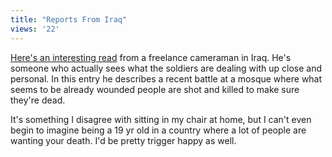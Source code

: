 ```yaml
---
title: "Reports From Iraq"
views: '22'
---
```

<p><a href="https://www.kevinsites.net/2004_11_21_archive.html#110107420331292115">Here's an interesting read</a> from a freelance cameraman in Iraq.  He's someone who actually sees what the soldiers are dealing with up close and personal.  In this entry he describes a recent battle at a mosque where what seems to be already wounded people are shot and killed to make sure they're dead.</p>
<p>It's something I disagree with sitting in my chair at home, but I can't even begin to imagine being a 19 yr old in a country where a lot of people are wanting your death.  I'd be pretty trigger happy as well.</p>
